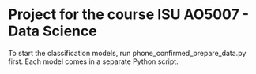 # Project for the course ISU AO5007 - Data Science
To start the classification models, run phone_confirmed_prepare_data.py first.
Each model comes in a separate Python script.
